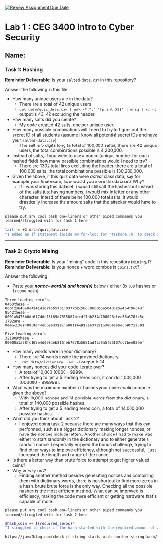 [![Review Assignment Due Date](https://classroom.github.com/assets/deadline-readme-button-22041afd0340ce965d47ae6ef1cefeee28c7c493a6346c4f15d667ab976d596c.svg)](https://classroom.github.com/a/SPs4PNWX)
# Lab 1 : CEG 3400 Intro to Cyber Security

## Name:

### Task 1: Hashing

**Reminder Deliverable:** Is your `salted-data.csv` in this repository?

Answer the following in this file:

* How many unique users are in the data? 
  * There are a total of 42 unique users
  * `cat data/quiz_data.csv | awk -F "," '{print $1}' | uniq | wc -l` output is 43, 42 excluding the header.
* How many salts did you create? 
  * My code created 42 salts, one per unique user.
* How many possible combinations will I need to try to figure out the secret ID
  of all students (assume I know all potential secret IDs and have your 
  `salted-data.csv`) 
  * The salt is 5 digits long (a total of 100,000 salts), there are 42 unique users, the total combinations possible is 4,200,000.
* Instead of salts, if you were to use a nonce (unique number for each hashed
  field) how many possible combinations would I need to try? 
  * There are 1302 total lines excluding the header, there are a total of 100,000 salts, the total combinations possible is 130,200,000.
* Given the above, if this quiz data were *actual* class data, say for example
  your final exam, how would you store this dataset?  Why?
  * If I was storing this dataset, i would still salt the hashes but instead of the salts just having numbers, i would mix in letter or any other character. 
    Intead of there being 100,000 total salts, it would drastically increase the amount salts that the attacker would have to try.

```bash
please put any cool bash one-liners or other piped commands you
learned/struggled with for task 1 here

tail -n +2 data/quiz_data.csv
"I added an if statement inside my for-loop for 'taskone.sh' to check if the line was the header, but instead I could remove it entirely using 'tail'."

```

---

### Task 2: Crypto Mining

**Reminder Deliverable:** Is your "mining" code in this repository (`mining/`)?
**Reminder Deliverable:** Is your nonce + word combos in `coins.txt`?

Answer the following:

* Paste your ***nonce+word(s) and hash(s)*** below ( either 3x `000` hashes or 1x `0000`
hash)

```
Three leading zero's.
0463these - 000f23b4be0d41414167f065731f837782c5bdc86b686a504d525a45479bc4df
8542these - 0001a6475b0dc6f7ddc15f69d7555887bfcdf7db237a708028cfec56a578fc5c
1792are - 000ac13d8480c8644dbb50d329cfa8918be92a6b37951a36b6665dcb95713c92

Five leading zero's
321909these - 00000a1a28fc165e4d058deb815feb7670a5651ad42a0a5f55107cc7bee83eef
```

* How many words were in your dictionary? 
  * There are 14 words inside the provided dictionary.
  * ` cat data/dictionary | wc -l` output is 14.
* How many nonces did your code iterate over?
  * A total of 10,000 (0000 - 9999).
  * After trying to get a 5 leading zeros coin, it can do 1,000,000 (000000 - 999999).
* What was the maximum number of hashes your code *could* compute given the above?
  * With 10,000 nonces and 14 possible words from the dictionary, a total of 140,000 possible hashes.
  * After trying to get a 5 leading zeros coin, a total of 14,000,000 possible hashes.
* What did you think about Task 2?
  * I enjoyed doing task 2 because there are many ways that this can performed, such as a bigger dictionary,
    making longer nonces, or have the nonces include letters. Another choice I had to make was either to start randomly 
    in the dictionary and to either generate a random nonce. I especially enjoyed the bonus challenge, trying to find
    other ways to improve efficiency, although not successful, i just increased the length and range of the nonce.
* Is there a better way than brute force to attempt to get higher valued coins?
* Why or why not?
    * Finding another method besides generating nonces and combining them with dictionary words, there is no shortcut to find more zeros in a hash, brute
      brute force is the only way. Checking all the possible hashes is the most efficient method. What can be improved is efficiency, making the code 
      more efficient or getting hardware that's capable of more.


```bash
please put any cool bash one-liners or other piped commands you
learned/struggled with for task 2 here

$hash_coin == ${required_zeros}*
"I struggled to check if the hash started with the required amount of zero's, I had to find how to do it"

https://java2blog.com/check-if-string-starts-with-another-string-bash/
```

